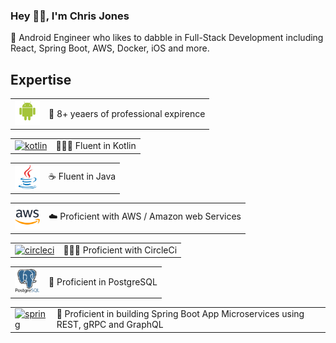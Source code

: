 ### Hey 👋🏾, I'm Chris Jones

📱 Android Engineer who likes to dabble in Full-Stack Development including React, Spring Boot, AWS, Docker, iOS and more.

## Expertise

<table style="width: 100%; border: none;" cellspacing="0" cellpadding="0" border="0">
  <tr>
    <td><a href="https://developer.android.com" target="_blank" rel="noreferrer"> <img src="https://raw.githubusercontent.com/devicons/devicon/master/icons/android/android-original-wordmark.svg" alt="android" width="40" height="40"/></td>
    <td rowspan="2">📱 8+ yeaers of professional expirence</td>
  </tr>
</table>
      
<table style="width: 100%; border: none;" cellspacing="0" cellpadding="0" border="0">
   <tr>
    <td><a href="https://kotlinlang.org" target="_blank" rel="noreferrer"> <img src="https://www.vectorlogo.zone/logos/kotlinlang/kotlinlang-icon.svg" alt="kotlin" width="40" height="40"/></td>
    <td rowspan="2">👨🏾‍💻 Fluent in Kotlin</td>
  </tr>   
</table>

<table style="width: 100%; border: none;" cellspacing="0" cellpadding="0" border="0">
   <tr>
    <td><a href="https://www.java.com" target="_blank" rel="noreferrer"> <img src="https://raw.githubusercontent.com/devicons/devicon/master/icons/java/java-original.svg" alt="java" width="40" height="40"/></td>
    <td rowspan="2">☕ Fluent in Java</td>
  </tr>   
</table>

<table style="width: 100%; border: none;" cellspacing="0" cellpadding="0" border="0">
   <tr>
    <td><a href="https://aws.amazon.com" target="_blank" rel="noreferrer"> <img src="https://raw.githubusercontent.com/devicons/devicon/master/icons/amazonwebservices/amazonwebservices-original-wordmark.svg" alt="aws" width="40" height="40"/></td>
    <td rowspan="2">☁️ Proficient with AWS / Amazon web Services</td>
  </tr>   
</table>

<table style="width: 100%; border: none;" cellspacing="0" cellpadding="0" border="0">
   <tr>
    <td><a href="https://circleci.com" target="_blank" rel="noreferrer"> <img src="https://www.vectorlogo.zone/logos/circleci/circleci-icon.svg" alt="circleci" width="40" height="40"/> </td>
    <td rowspan="2">🏃🏾‍♂️ Proficient with CircleCi</td>
  </tr>   
</table>

<table style="width: 100%; border: none;" cellspacing="0" cellpadding="0" border="0">
   <tr>
    <td><a href="https://www.postgresql.org" target="_blank" rel="noreferrer"> <img src="https://raw.githubusercontent.com/devicons/devicon/master/icons/postgresql/postgresql-original-wordmark.svg" alt="postgresql" width="40" height="40"/> </td>
    <td rowspan="2">🐘 Proficient in PostgreSQL</td>
  </tr>   
</table>

<table style="width: 100%; border: none;" cellspacing="0" cellpadding="0" border="0">
   <tr>
    <td><a href="https://spring.io/" target="_blank" rel="noreferrer"> <img src="https://www.vectorlogo.zone/logos/springio/springio-icon.svg" alt="spring" width="40" height="40"/>  </td>
    <td rowspan="2">🍃 Proficient in building Spring Boot App Microservices using REST, gRPC and GraphQL</td>
  </tr>   
</table>

